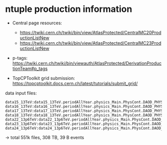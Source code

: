 # ntuple production information

- Central page resources:
    - https://twiki.cern.ch/twiki/bin/view/AtlasProtected/CentralMC20ProductionListNew
    - https://twiki.cern.ch/twiki/bin/view/AtlasProtected/CentralMC23ProductionListNew

- p-tags: https://twiki.cern.ch/twiki/bin/viewauth/AtlasProtected/DerivationProductionTeam#p_tags

- TopCPToolkit grid submission: https://topcptoolkit.docs.cern.ch/latest/tutorials/submit_grid/

data input files:
```
data15_13TeV:data15_13TeV.periodAllYear.physics_Main.PhysCont.DAOD_PHYSLITE.grp15_v01_p6697
data16_13TeV:data16_13TeV.periodAllYear.physics_Main.PhysCont.DAOD_PHYSLITE.grp16_v01_p6697
data17_13TeV:data17_13TeV.periodAllYear.physics_Main.PhysCont.DAOD_PHYSLITE.grp17_v01_p6697
data18_13TeV:data18_13TeV.periodAllYear.physics_Main.PhysCont.DAOD_PHYSLITE.grp18_v01_p6697
data22_13p6TeV:data22_13p6TeV.periodAllYear.physics_Main.PhysCont.DAOD_PHYSLITE.grp22_v02_p6700
data23_13p6TeV:data23_13p6TeV.periodAllYear.physics_Main.PhysCont.DAOD_PHYSLITE.grp23_v01_p6700
data24_13p6TeV:data24_13p6TeV.periodAllYear.physics_Main.PhysCont.DAOD_PHYSLITE.grp24_v01_p6700
```
-> total 551k files, 308 TB, 39 B events
